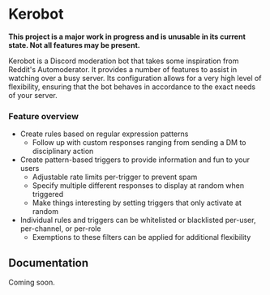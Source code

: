 # Kerobot
**This project is a major work in progress and is unusable in its current state. Not all features may be present.**

Kerobot is a Discord moderation bot that takes some inspiration from Reddit's Automoderator. It provides a number of features to assist in watching over a busy server. Its configuration allows for a very high level of flexibility, ensuring that the bot behaves in accordance to the exact needs of your server.

### Feature overview
* Create rules based on regular expression patterns
  * Follow up with custom responses ranging from sending a DM to disciplinary action
* Create pattern-based triggers to provide information and fun to your users
  * Adjustable rate limits per-trigger to prevent spam
  * Specify multiple different responses to display at random when triggered
  * Make things interesting by setting triggers that only activate at random
* Individual rules and triggers can be whitelisted or blacklisted per-user, per-channel, or per-role
  * Exemptions to these filters can be applied for additional flexibility

## Documentation
Coming soon.
